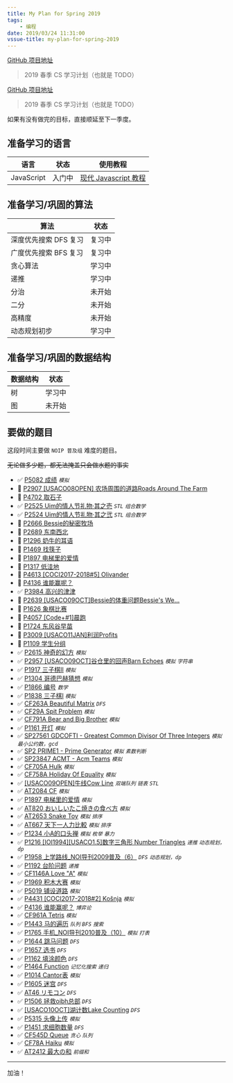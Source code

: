 ```yaml
---
title: My Plan for Spring 2019
tags: 
    - 编程
date: 2019/03/24 11:31:00
vssue-title: my-plan-for-spring-2019
---
```


[GitHub 项目地址](https://github.com/ChungZH/My-Plan)

> 2019 春季 CS 学习计划（也就是 TODO）


[GitHub 项目地址](https://github.com/ChungZH/My-Plan)

> 2019 春季 CS 学习计划（也就是 TODO）

如果有没有做完的目标，直接顺延至下一季度。

## 准备学习的语言

| 语言       | 状态   | 使用教程                                                     |
| ---------- | ------ | ------------------------------------------------------------ |
| JavaScript | 入门中 | [现代 Javascript 教程](https://zh.javascript.info/)          ||

## 准备学习/巩固的算法

| 算法             | 状态     |
| ---------------- | -------- |
| 深度优先搜索 DFS 复习 | 复习中 |
| 广度优先搜索 BFS 复习 | 复习中 |
| 贪心算法         | 学习中   |
| 递推             | 学习中   |
| 分治             | 未开始   |
| 二分             | 未开始   |
| 高精度           | 未开始   |
| 动态规划初步     | 学习中   |

## 准备学习/巩固的数据结构

| 数据结构 | 状态   |
| -------- | ------ |
| 树       | 学习中 |
| 图       | 未开始 |

## 要做的题目

这段时间主要做 `NOIP 普及组` 难度的题目。

~~无论做多少题，都无法掩盖只会做水题的事实~~

<!--<details>
  <summary>题目目录</summary>-->
  
- ✅ [P5082 成绩](https://www.luogu.org/problemnew/show/P5082) *`模拟`*
- 🔲 [P2907 [USACO08OPEN] 农场周围的道路Roads Around The Farm](https://www.luogu.org/problemnew/show/P2907)
- 🔲 [P4702 取石子](https://www.luogu.org/problemnew/show/P4702)
- ✅ [P2525 Uim的情人节礼物·其之壱](https://www.luogu.org/problemnew/show/P2525) *`STL`* *`组合数学`*
- ✅ [P2524 Uim的情人节礼物·其之弐](https://www.luogu.org/problemnew/show/P2524) *`STL`* *`组合数学`*
- 🔲 [P2666 Bessie的秘密牧场](https://www.luogu.org/problemnew/show/P2666)
- 🔲 [P2689 东南西北](https://www.luogu.org/problemnew/show/P2689)
- 🔲 [P1296 奶牛的耳语](https://www.luogu.org/problemnew/show/P1296)
- 🔲 [P1469 找筷子](https://www.luogu.org/problemnew/show/P1469)
- 🔲 [P1897 电梯里的爱情](https://www.luogu.org/problemnew/show/P1897)
- 🔲 [P1317 低洼地](https://www.luogu.org/problemnew/show/P1317)
- 🔲 [P4613 [COCI2017-2018#5] Olivander](https://www.luogu.org/problemnew/show/P4613)
- 🔲 [P4136 谁能赢呢？](https://www.luogu.org/problemnew/show/P4136)
- ✅ [P3984 高兴的津津](https://www.luogu.org/problemnew/show/P3984)
- 🔲 [P2639 [USACO09OCT]Bessie的体重问题Bessie's We…](https://www.luogu.org/problemnew/show/P2639)
- 🔲 [P1626 象棋比赛](https://www.luogu.org/problemnew/show/P1626)
- 🔲 [P4057 [Code+#1]晨跑](https://www.luogu.org/problemnew/show/P4057)
- 🔲 [P1724 东风谷早苗](https://www.luogu.org/problemnew/show/P1724)
- 🔲 [P3009 [USACO11JAN]利润Profits](https://www.luogu.org/problemnew/show/P3009)
- 🔲 [P1109 学生分组](https://www.luogu.org/problemnew/show/P1109)
- ✅ [P2615 神奇的幻方](https://www.luogu.org/problemnew/show/P2615) *`模拟`*
- ✅ [P2957 [USACO09OCT]谷仓里的回声Barn Echoes](https://www.luogu.org/problemnew/show/P2957) *`模拟`* *`字符串`*
- ✅ [P1917 三子棋II](https://www.luogu.org/problemnew/show/P1917) *`模拟`*
- ✅ [P1304 哥德巴赫猜想](https://www.luogu.org/problemnew/show/P1304) *`模拟`*
- ✅ [P1866 编号](https://www.luogu.org/problemnew/show/P1866) *`数学`*
- ✅ [P1838 三子棋I](https://www.luogu.org/problemnew/show/P1838) *`模拟`*
- ✅ [CF263A Beautiful Matrix](https://www.luogu.org/problemnew/show/CF263A) *`DFS`*
- ✅ [CF29A Spit Problem](https://www.luogu.org/problemnew/show/CF29A) *`模拟`*
- ✅ [CF791A Bear and Big Brother](https://www.luogu.org/problemnew/show/CF791A) *`模拟`*
- ✅ [P1161 开灯](https://www.luogu.org/problemnew/show/P1161) *`模拟`*
- ✅ [SP27561 GDCOFTI - Greatest Common Divisor Of Three Integers](https://www.luogu.org/problemnew/show/SP27561) *`模拟`* *`最小公约数，gcd`*
- ✅ [SP2 PRIME1 - Prime Generator](https://www.luogu.org/problemnew/show/SP2) *`模拟`* *`素数判断`*
- ✅ [SP23847 ACMT - Acm Teams](https://www.luogu.org/problemnew/show/SP23847) *`模拟`*
- ✅ [CF705A Hulk](https://www.luogu.org/problemnew/show/CF705A) *`模拟`*
- ✅ [CF758A Holiday Of Equality](https://www.luogu.org/problemnew/show/CF758A) *`模拟`*
- ✅ [[USACO09OPEN]牛线Cow Line](https://www.luogu.org/problemnew/show/P2952) *`双端队列`* *`链表`* *`STL`*
- ✅ [AT2084 CF](https://www.luogu.org/problemnew/show/AT2084) *`模拟`*
- ✅ [P1897 电梯里的爱情](https://www.luogu.org/problemnew/show/P1897) *`模拟`*
- ✅ [AT820 おいしいたこ焼きの食べ方](https://www.luogu.org/problemnew/show/AT820) *`模拟`*
- ✅ [AT2653 Snake Toy](https://www.luogu.org/problemnew/show/AT2653) *`模拟`* *`排序`*
- ✅ [AT667 天下一人力比較](https://www.luogu.org/problemnew/show/AT667) *`模拟`* *`排序`*
- ✅ [P1234 小A的口头禅](https://www.luogu.org/problemnew/show/P1234) *`模拟`* *`枚举`* *`暴力`*
- ✅ [P1216 [IOI1994][USACO1.5]数字三角形 Number Triangles](https://www.luogu.org/problemnew/show/P1216) *`递推`* *`动态规划，dp`*
- ✅ [P1958 上学路线_NOI导刊2009普及（6）](https://www.luogu.org/problemnew/show/P1958) *`DFS`* *`动态规划，dp`*
- ✅ [P1192 台阶问题](https://www.luogu.org/problemnew/show/P1192) *`递推`*
- ✅ [CF1146A Love "A"](https://www.luogu.org/problemnew/show/CF1146A) *`模拟`*
- ✅ [P1969 积木大赛](https://www.luogu.org/problemnew/show/P1969) *`模拟`*
- ✅ [P5019 铺设道路](https://www.luogu.org/problemnew/show/P5019) *`模拟`*
- ✅ [P4431 [COCI2017-2018#2] ​Košnja](https://www.luogu.org/problemnew/show/P4431) *`模拟`*
- ✅ [P4136 谁能赢呢？](https://www.luogu.org/problemnew/show/P4136) *`博弈论`*
- ✅ [CF961A Tetris](https://www.luogu.org/problemnew/show/CF961A) *`模拟`*
- ✅ [P1443 马的遍历](https://www.luogu.org/problemnew/show/P1443) *`队列`* *`BFS`* *`搜索`*
- ✅ [P1765 手机_NOI导刊2010普及（10）](https://www.luogu.org/problemnew/show/P1765) *`模拟`* *`打表`*
- ✅ [P1644 跳马问题](https://www.luogu.org/problemnew/show/P1644) *`DFS`*
- ✅ [P1657 选书](https://www.luogu.org/problemnew/show/P1657) *`DFS`*
- ✅ [P1162 填涂颜色](https://www.luogu.org/problemnew/show/P1162) *`DFS`*
- ✅ [P1464 Function](https://www.luogu.org/problemnew/show/P1464) *`记忆化搜索`* *`递归`*
- ✅ [P1014 Cantor表](https://www.luogu.org/problemnew/show/P1162) *`模拟`*
- ✅ [P1605 迷宫](https://www.luogu.org/problemnew/show/P1605) *`DFS`*
- ✅ [AT46 リモコン](https://www.luogu.org/problemnew/show/AT46) *`DFS`*
- ✅ [P1506 拯救oibh总部](https://www.luogu.org/problemnew/show/P1506) *`DFS`*
- ✅ [[USACO10OCT]湖计数Lake Counting](https://www.luogu.org/problemnew/show/P1596) *`DFS`*
- ✅ [P5315 头像上传](https://www.luogu.org/problemnew/show/P5315) *`模拟`*
- ✅ [P1451 求细胞数量](https://www.luogu.org/problemnew/show/P1451) *`DFS`*
- ✅ [CF545D Queue](https://www.luogu.org/problemnew/show/CF545D) *`贪心`* *`队列`*
- ✅ [CF78A Haiku](https://www.luogu.org/problemnew/show/CF78A) *`模拟`*
- ✅ [AT2412 最大の和](https://www.luogu.org/problemnew/show/AT2412) *`前缀和`*
<!--</details>-->

------

加油！